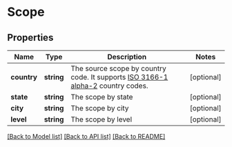# Scope

## Properties
Name | Type | Description | Notes
------------ | ------------- | ------------- | -------------
**country** | **string** | The source scope by country code. It supports [ISO 3166-1 alpha-2](https://en.wikipedia.org/wiki/ISO_3166-1_alpha-2) country codes. | [optional] 
**state** | **string** | The scope by state | [optional] 
**city** | **string** | The scope by city | [optional] 
**level** | **string** | The scope by level | [optional] 

[[Back to Model list]](../README.md#documentation-for-models) [[Back to API list]](../README.md#documentation-for-api-endpoints) [[Back to README]](../README.md)


